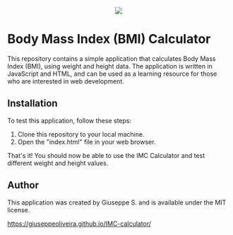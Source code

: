 <p align="center">
<img src="http://img.shields.io/static/v1?label=STATUS&message=EM%20DESENVOLVIMENTO&color=GREEN&style=for-the-badge"/>
</p>

<h1>Body Mass Index (BMI) Calculator</h1>
<p>This repository contains a simple application that calculates Body Mass Index (BMI), using weight and height data. The application is written in JavaScript and HTML, and can be used as a learning resource for those who are interested in web development.</p>
<h2>Installation</h2>
<p>To test this application, follow these steps:</p>
<ol>
  <li>Clone this repository to your local machine.</li>
  <li>Open the "index.html" file in your web browser.</li>
</ol>
<p>That's it! You should now be able to use the IMC Calculator and test different weight and height values.</p>
<h2>Author</h2>
<p>This application was created by Giuseppe S. and is available under the MIT license.</p>




https://giuseppeoliveira.github.io/IMC-calculator/
